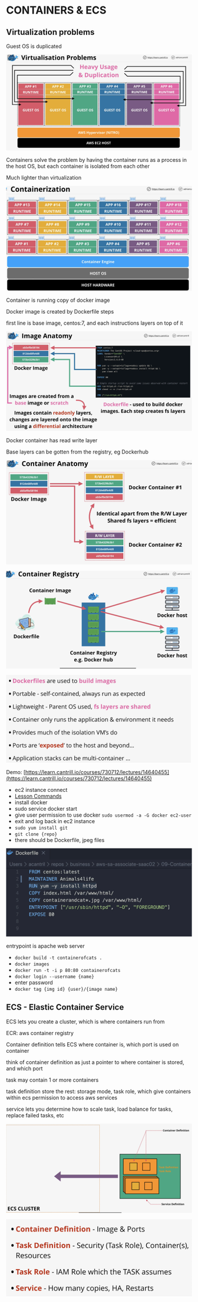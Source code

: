 # CONTAINERS & ECS

## Virtualization problems

Guest OS is duplicated

![](../../../.gitbook/assets/screenshot-2021-07-19-at-10.34.17-pm.png)

Containers solve the problem by having the container runs as a process in the host OS, but each container is isolated from each other

Much lighter than virtualization

![](../../../.gitbook/assets/screenshot-2021-07-19-at-10.36.28-pm.png)

Container is running copy of docker image

Docker image is created by Dockerfile steps

first line is base image, centos:7, and each instructions layers on top of it

![](../../../.gitbook/assets/screenshot-2021-07-19-at-10.41.49-pm.png)

Docker container has read write layer

Base layers can be gotten from the registry, eg Dockerhub

![](../../../.gitbook/assets/screenshot-2021-07-19-at-10.44.31-pm.png)

![](../../../.gitbook/assets/screenshot-2021-07-19-at-10.45.10-pm.png)

![](../../../.gitbook/assets/screenshot-2021-07-19-at-10.47.23-pm.png)

Demo: [https://learn.cantrill.io/courses/730712/lectures/14640455](https://learn.cantrill.io/courses/730712/lectures/14640455)

* ec2 instance connect
* [Lesson Commands](https://github.com/acantril/aws-sa-associate-saac02/blob/master/09-Containers-ECS/container_of_cats/lesson_commands.txt)
* install docker
* sudo service docker start
* give user permission to use docker `sudo usermod -a -G docker ec2-user`
* exit and log back in ec2 instance
* `sudo yum install git`
* `git clone {repo}`
* there should be Dockerfile, jpeg files

![](../../../.gitbook/assets/screenshot-2021-07-19-at-10.51.29-pm.png)

entrypoint is apache web server

* `docker build -t containerofcats .`
* `docker images`
* `docker run -t -i p 80:80 containerofcats`
* `docker login --username {name}`
* enter password
* `docker tag {img id} {user}/{image name}`

##  ECS - Elastic Container Service

ECS lets you create a cluster, which is where containers run from

ECR: aws container registry

Container definition tells ECS where container is, which port is used on container

think of container definition as just a pointer to where container is stored, and which port

task may contain 1 or more containers

task definition store the rest: storage mode, task role, which give containers within ecs permission to access aws services

service lets you determine how to scale task, load balance for tasks, replace failed tasks, etc

![](../../../.gitbook/assets/screenshot-2021-07-19-at-11.04.46-pm.png)

![](../../../.gitbook/assets/screenshot-2021-07-19-at-11.04.13-pm.png)



